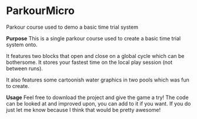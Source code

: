 # ParkourMicro
Parkour course used to demo a basic time trial system


<b>Purpose</b>
This is a single parkour course used to create a basic time trial system onto. 

It features two blocks that open and close on a global cycle which can be bothersome. It stores your fastest time on the local play session (not between runs).

It also features some cartoonish water graphics in two pools which was fun to create.

<b>Usage</b>
Feel free to download the project and give the game a try!
The code can be looked at and improved upon, you can add to it if you want. If you do just let me know because I think that would be pretty awesome!
